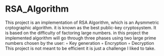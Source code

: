 # RSA_Algorithm
This project is an implementation of RSA Algorithm, which is an Aysmmetric crptographic algorithm. it is known as the best public-key cryptosystem.
It is based on the difficulty of factoring large numbers.
in this project the implemented algorithm will go through three phases using two large prime numbers chosen by the user:
◦ Key generation
◦ Encryption 
◦ Decryption 
This project is not meant to be efficient it is just a challenge I liked to take.
